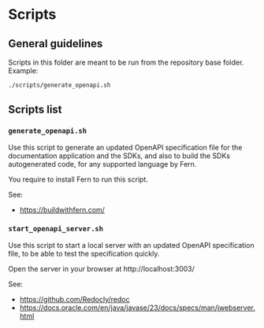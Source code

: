 # Scripts

## General guidelines

Scripts in this folder are meant to be run from the repository base folder. Example:

```bash
./scripts/generate_openapi.sh
```

## Scripts list

### `generate_openapi.sh`

Use this script to generate an updated OpenAPI specification file for the documentation application and the SDKs,
and also to build the SDKs autogenerated code, for any supported language by Fern.

You require to install Fern to run this script.

See:

- https://buildwithfern.com/

### `start_openapi_server.sh`

Use this script to start a local server with an updated OpenAPI specification file, to be able to test the specification
quickly.

Open the server in your browser at http://localhost:3003/

See:

- https://github.com/Redocly/redoc
- https://docs.oracle.com/en/java/javase/23/docs/specs/man/jwebserver.html
